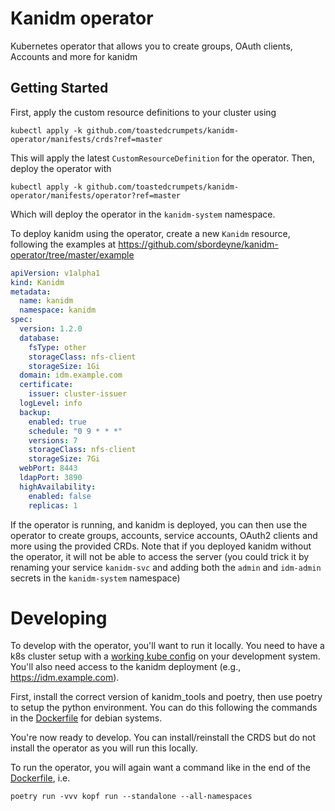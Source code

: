 # Kanidm operator

Kubernetes operator that allows you to create groups, OAuth clients, Accounts and more for kanidm


## Getting Started

First, apply the custom resource definitions to your cluster using

`kubectl apply -k github.com/toastedcrumpets/kanidm-operator/manifests/crds?ref=master`

This will apply the latest `CustomResourceDefinition` for the operator. Then, deploy the operator with

`kubectl apply -k github.com/toastedcrumpets/kanidm-operator/manifests/operator?ref=master`

Which will deploy the operator in the `kanidm-system` namespace.

To deploy kanidm using the operator, create a new `Kanidm` resource, following the examples at https://github.com/sbordeyne/kanidm-operator/tree/master/example

```yaml
apiVersion: v1alpha1
kind: Kanidm
metadata:
  name: kanidm
  namespace: kanidm
spec:
  version: 1.2.0
  database:
    fsType: other
    storageClass: nfs-client
    storageSize: 1Gi
  domain: idm.example.com
  certificate:
    issuer: cluster-issuer
  logLevel: info
  backup:
    enabled: true
    schedule: "0 9 * * *"
    versions: 7
    storageClass: nfs-client
    storageSize: 7Gi
  webPort: 8443
  ldapPort: 3890
  highAvailability:
    enabled: false
    replicas: 1
```

If the operator is running, and kanidm is deployed, you can then use the operator to create groups, accounts, service accounts, OAuth2 clients and more using the provided CRDs. Note that if you deployed kanidm without the operator, it will not be able to access the server (you could trick it by renaming your service `kanidm-svc` and adding both the `admin` and `idm-admin` secrets in the `kanidm-system` namespace)

# Developing

To develop with the operator, you'll want to run it locally.
You need to have a k8s cluster setup with a [working kube config](https://kubernetes.io/docs/concepts/configuration/organize-cluster-access-kubeconfig/) on your development system. You'll also need access to the kanidm deployment (e.g., https://idm.example.com).

First, install the correct version of kanidm_tools and poetry, then use poetry to setup the python environment. You can do this following the commands in the [Dockerfile](Dockerfile) for debian systems.

You're now ready to develop. You can install/reinstall the CRDS but do not install the operator as you will run this locally.

To run the operator, you will again want a command like in the end of the [Dockerfile](Dockerfile), i.e.

```
poetry run -vvv kopf run --standalone --all-namespaces 
```
